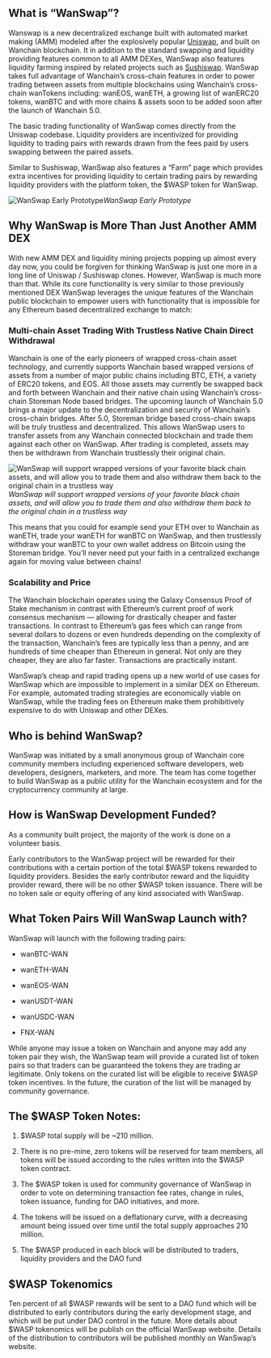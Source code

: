 
## What is “WanSwap”?

Wanswap is a new decentralized exchange built with automated market making (AMM) modeled after the explosively popular [Uniswap](https://uniswap.org/), and built on Wanchain blockchain. It in addition to the standard swapping and liquidity providing features common to all AMM DEXes, WanSwap also features liquidity farming inspired by related projects such as [Sushiswap](https://sushiswap.fi/). WanSwap takes full advantage of Wanchain’s cross-chain features in order to power trading between assets from multiple blockchains using Wanchain’s cross-chain wanTokens including: wanEOS, wanETH, a growing list of wanERC20 tokens, wanBTC and with more chains & assets soon to be added soon after the launch of Wanchain 5.0.

The basic trading functionality of WanSwap comes directly from the Uniswap codebase. Liquidity providers are incentivized for providing liquidity to trading pairs with rewards drawn from the fees paid by users swapping between the paired assets.

Similar to Sushiswap, WanSwap also features a “Farm” page which provides extra incentives for providing liquidity to certain trading pairs by rewarding liquidity providers with the platform token, the $WASP token for WanSwap.

![WanSwap Early Prototype](https://cdn-images-1.medium.com/max/2560/1*wYV735sZom6uY_CoXvJpHQ.png)*WanSwap Early Prototype*

## Why WanSwap is More Than Just Another AMM DEX

With new AMM DEX and liquidity mining projects popping up almost every day now, you could be forgiven for thinking WanSwap is just one more in a long line of Uniswap / Sushiswap clones. However, WanSwap is much more than that. While its core functionality is very similar to those previously mentioned DEX WanSwap leverages the unique features of the Wanchain public blockchain to empower users with functionality that is impossible for any Ethereum based decentralized exchange to match:

### Multi-chain Asset Trading With Trustless Native Chain Direct Withdrawal

Wanchain is one of the early pioneers of wrapped cross-chain asset technology, and currently supports Wanchain based wrapped versions of assets from a number of major public chains including BTC, ETH, a variety of ERC20 tokens, and EOS. All those assets may currently be swapped back and forth between Wanchain and their native chain using Wanchain’s cross-chain Storeman Node based bridges. The upcoming launch of Wanchain 5.0 brings a major update to the decentralization and security of Wanchain’s cross-chain bridges. After 5.0, Storeman bridge based cross-chain swaps will be truly trustless and decentralized. This allows WanSwap users to transfer assets from any Wanchain connected blockchain and trade them against each other on WanSwap. After trading is completed, assets may then be withdrawn from Wanchain trustlessly their original chain.

![WanSwap will support wrapped versions of your favorite black chain assets, and will allow you to trade them and also withdraw them back to the original chain in a trustless way](https://cdn-images-1.medium.com/max/2560/1*Khxlnk1vqkXIgKrVRpeeyg.png)*WanSwap will support wrapped versions of your favorite black chain assets, and will allow you to trade them and also withdraw them back to the original chain in a trustless way*

This means that you could for example send your ETH over to Wanchain as wanETH, trade your wanETH for wanBTC on WanSwap, and then trustlessly withdraw your wanBTC to your own wallet address on Bitcoin using the Storeman bridge. You’ll never need put your faith in a centralized exchange again for moving value between chains!

### Scalability and Price

The Wanchain blockchain operates using the Galaxy Consensus Proof of Stake mechanism in contrast with Ethereum’s current proof of work consensus mechanism — allowing for drastically cheaper and faster transactions. In contrast to Ethereum’s gas fees which can range from several dollars to dozens or even hundreds depending on the complexity of the transaction, Wanchain’s fees are typically less than a penny, and are hundreds of time cheaper than Ethereum in general. Not only are they cheaper, they are also far faster. Transactions are practically instant.

WanSwap’s cheap and rapid trading opens up a new world of use cases for WanSwap which are impossible to implement in a similar DEX on Ethereum. For example, automated trading strategies are economically viable on WanSwap, while the trading fees on Ethereum make them prohibitively expensive to do with Uniswap and other DEXes.

## Who is behind WanSwap?

WanSwap was initiated by a small anonymous group of Wanchain core community members including experienced software developers, web developers, designers, marketers, and more. The team has come together to build WanSwap as a public utility for the Wanchain ecosystem and for the cryptocurrency community at large.

## How is WanSwap Development Funded?

As a community built project, the majority of the work is done on a volunteer basis.

Early contributors to the WanSwap project will be rewarded for their contributions with a certain portion of the total $WASP tokens rewarded to liquidity providers. Besides the early contributor reward and the liquidity provider reward, there will be no other $WASP token issuance. There will be no token sale or equity offering of any kind associated with WanSwap.

## What Token Pairs Will WanSwap Launch with?

WanSwap will launch with the following trading pairs:

* wanBTC-WAN

* wanETH-WAN

* wanEOS-WAN

* wanUSDT-WAN

* wanUSDC-WAN

* FNX-WAN

While anyone may issue a token on Wanchain and anyone may add any token pair they wish, the WanSwap team will provide a curated list of token pairs so that traders can be guaranteed the tokens they are trading ar legitimate. Only tokens on the curated list will be eligible to receive $WASP token incentives. In the future, the curation of the list will be managed by community governance.

## The $WASP Token Notes:

1. $WASP total supply will be ~210 million.

1. There is no pre-mine, zero tokens will be reserved for team members, all tokens will be issued according to the rules written into the $WASP token contract.

1. The $WASP token is used for community governance of WanSwap in order to vote on determining transaction fee rates, change in rules, token issuance, funding for DAO initiatives, and more.

1. The tokens will be issued on a deflationary curve, with a decreasing amount being issued over time until the total supply approaches 210 million.

1. The $WASP produced in each block will be distributed to traders, liquidity providers and the DAO fund

## $WASP Tokenomics

Ten percent of all $WASP rewards will be sent to a DAO fund which will be distributed to early contributors during the early development stage, and which will be put under DAO control in the future. More details about $WASP tokenomics will be publish on the official WanSwap website. Details of the distribution to contributors will be published monthly on WanSwap’s website.
